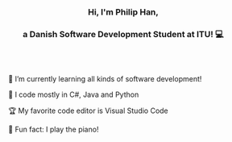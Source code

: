 
<!-- Banner -->
<h3 align="center">Hi, I'm Philip Han,</h3>
<h3 align="center">a Danish Software Development Student at ITU! 💻</h3>

<br />

<!--
<p align="center">
	<img align="center" height="30%" src="https://github.com/Philipnah/Philipnah/blob/master/assets/Coding.gif">
</p>
-->

<!-- Talking about you -->
<br />
<!-- Any image aligned to the right. Beware the width -->
<!--
<a href="https://github.com/Philipnah">
    <img width="50%" align="right" alt="Philip's Github Stats" src="https://github-readme-stats.vercel.app/api?username=Philipnah&show_icons=true&hide_border=true" />
  </a>
-->

<!-- - 💻 I’m currently working on -->
<p align="center">
<ul>🌱 I’m currently learning all kinds of software development!</ul>
<ul>🐍 I code mostly in C#, Java and Python</ul>
<ul>🏆 My favorite code editor is Visual Studio Code</ul>
<ul>🎹 Fun fact: I play the piano!</ul>
</p>





<!--START_SECTION:activity-->
<!--END_SECTION:activity-->

<!--
<img align="left" height="32" width="32" src="https://cdn.jsdelivr.net/npm/simple-icons@v6/icons/visualstudiocode.svg"/>

<img align="left" height="32" width="32" src="https://cdn.jsdelivr.net/npm/simple-icons@v6/icons/python.svg"/>

<img align="left" height="32" width="32" src="https://cdn.jsdelivr.net/npm/simple-icons@v6/icons/visualstudio.svg"/>

<img align="left" height="32" width="32" src="https://cdn.jsdelivr.net/npm/simple-icons@v6/icons/csharp.svg"/>
-->

